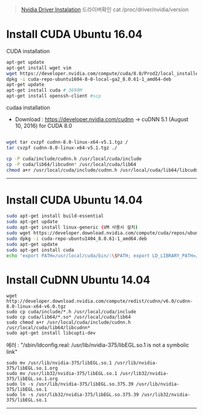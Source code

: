 > [Nvidia Driver Instalation](http://moothink.tistory.com/entry/%EC%9A%B0%EB%B6%84%ED%88%AC-1404-nvidia-%EB%93%9C%EB%9D%BC%EC%9D%B4%EB%B2%84-%EC%84%A4%EC%B9%98)
> 드라이버확인 cat /proc/driver/nvidia/version

# Install CUDA Ubuntu 16.04
CUDA installation

```bash
apt-get update
apt-get install wget vim
wget https://developer.nvidia.com/compute/cuda/8.0/Prod2/local_installers/cuda-repo-ubuntu1604-8-0-local-ga2_8.0.61-1_amd64-deb #1.9G
dpkg -i cuda-repo-ubuntu1604-8-0-local-ga2_8.0.61-1_amd64-deb
apt-get update
apt-get install cuda # 3699M
apt-get install openssh-client #scp
```

cudaa installation
- Download : https://developer.nvidia.com/cudnn ->  cuDNN 5.1 (August 10, 2016) for CUDA 8.0


```bash

wget tar cvzpf cudnn-8.0-linux-x64-v5.1.tgz /
tar cvzpf cudnn-8.0-linux-x64-v5.1.tgz ./

cp -P cuda/include/cudnn.h /usr/local/cuda/include
cp -P cuda/lib64/libcudnn* /usr/local/cuda/lib64
chmod a+r /usr/local/cuda/include/cudnn.h /usr/local/cuda/lib64/libcudnn*

```

---
# Install CUDA Ubuntu 14.04
```bash
sudo apt-get install build-essential
sudo apt-get update
sudo apt-get install linux-generic (VM 사용시 설치) 
sudo wget https://developer.download.nvidia.com/compute/cuda/repos/ubuntu1404/x86_64/cuda-repo-ubuntu1404_8.0.61-1_amd64.deb
sudo dpkg -i cuda-repo-ubuntu1404_8.0.61-1_amd64.deb
sudo apt-get update
sudo apt-get install cuda
echo "export PATH=/usr/local/cuda/bin/:\$PATH; export LD_LIBRARY_PATH=/usr/local/cuda/lib64/:\$LD_LIBRARY_PATH; " >>~/.bashrc && source ~/.bashrc
```
# Install CuDNN Ubuntu 14.04
```
wget http://developer.download.nvidia.com/compute/redist/cudnn/v6.0/cudnn-8.0-linux-x64-v6.0.tgz
sudo cp cuda/include/*.h /usr/local/cuda/include
sudo cp cuda/lib64/*.so* /usr/local/cuda/lib64
sudo chmod a+r /usr/local/cuda/include/cudnn.h /usr/local/cuda/lib64/libcudnn*
sudo apt-get install libcupti-dev
```

에러 : "/sbin/ldconfig.real: /usr/lib/nvidia-375/libEGL.so.1 is not a symbolic link"
```
sudo mv /usr/lib/nvidia-375/libEGL.so.1 /usr/lib/nvidia-375/libEGL.so.1.org
sudo mv /usr/lib32/nvidia-375/libEGL.so.1 /usr/lib32/nvidia-375/libEGL.so.1.org
sudo ln -s /usr/lib/nvidia-375/libEGL.so.375.39 /usr/lib/nvidia-375/libEGL.so.1
sudo ln -s /usr/lib32/nvidia-375/libEGL.so.375.39 /usr/lib32/nvidia-375/libEGL.so.1
```
---
